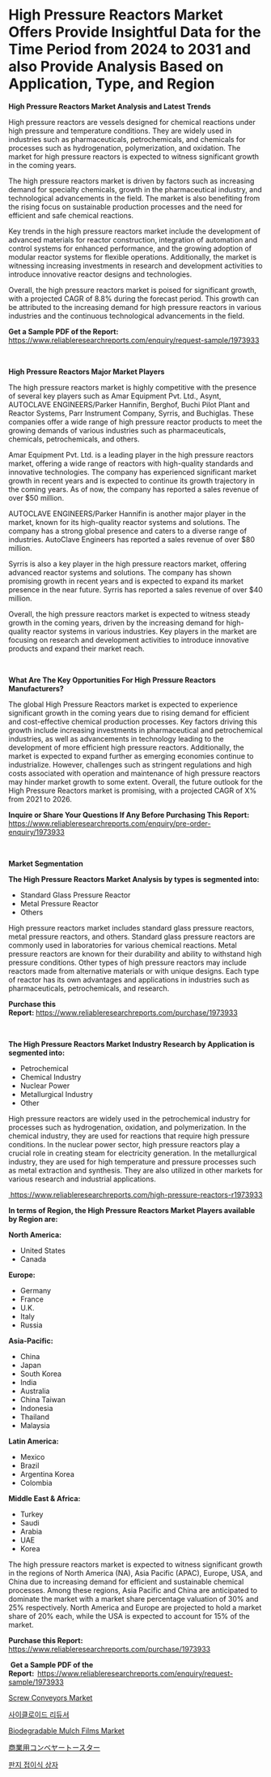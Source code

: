 <p><h1>High Pressure Reactors Market Offers Provide Insightful Data for the Time Period from 2024 to 2031 and also Provide Analysis Based on Application, Type, and Region</h1></p><p><strong>High Pressure Reactors Market Analysis and Latest Trends</strong></p>
<p><p>High pressure reactors are vessels designed for chemical reactions under high pressure and temperature conditions. They are widely used in industries such as pharmaceuticals, petrochemicals, and chemicals for processes such as hydrogenation, polymerization, and oxidation. The market for high pressure reactors is expected to witness significant growth in the coming years.</p><p>The high pressure reactors market is driven by factors such as increasing demand for specialty chemicals, growth in the pharmaceutical industry, and technological advancements in the field. The market is also benefiting from the rising focus on sustainable production processes and the need for efficient and safe chemical reactions.</p><p>Key trends in the high pressure reactors market include the development of advanced materials for reactor construction, integration of automation and control systems for enhanced performance, and the growing adoption of modular reactor systems for flexible operations. Additionally, the market is witnessing increasing investments in research and development activities to introduce innovative reactor designs and technologies.</p><p>Overall, the high pressure reactors market is poised for significant growth, with a projected CAGR of 8.8% during the forecast period. This growth can be attributed to the increasing demand for high pressure reactors in various industries and the continuous technological advancements in the field.</p></p>
<p><strong>Get a Sample PDF of the Report:&nbsp;</strong> <a href="https://www.reliableresearchreports.com/enquiry/request-sample/1973933">https://www.reliableresearchreports.com/enquiry/request-sample/1973933</a></p>
<p>&nbsp;</p>
<p><strong>High Pressure Reactors Major Market Players</strong></p>
<p><p>The high pressure reactors market is highly competitive with the presence of several key players such as Amar Equipment Pvt. Ltd., Asynt, AUTOCLAVE ENGINEERS/Parker Hannifin, Berghof, Buchi Pilot Plant and Reactor Systems, Parr Instrument Company, Syrris, and Buchiglas. These companies offer a wide range of high pressure reactor products to meet the growing demands of various industries such as pharmaceuticals, chemicals, petrochemicals, and others.</p><p>Amar Equipment Pvt. Ltd. is a leading player in the high pressure reactors market, offering a wide range of reactors with high-quality standards and innovative technologies. The company has experienced significant market growth in recent years and is expected to continue its growth trajectory in the coming years. As of now, the company has reported a sales revenue of over $50 million.</p><p>AUTOCLAVE ENGINEERS/Parker Hannifin is another major player in the market, known for its high-quality reactor systems and solutions. The company has a strong global presence and caters to a diverse range of industries. AutoClave Engineers has reported a sales revenue of over $80 million.</p><p>Syrris is also a key player in the high pressure reactors market, offering advanced reactor systems and solutions. The company has shown promising growth in recent years and is expected to expand its market presence in the near future. Syrris has reported a sales revenue of over $40 million.</p><p>Overall, the high pressure reactors market is expected to witness steady growth in the coming years, driven by the increasing demand for high-quality reactor systems in various industries. Key players in the market are focusing on research and development activities to introduce innovative products and expand their market reach.</p></p>
<p>&nbsp;</p>
<p><strong>What Are The Key Opportunities For High Pressure Reactors Manufacturers?</strong></p>
<p><p>The global High Pressure Reactors market is expected to experience significant growth in the coming years due to rising demand for efficient and cost-effective chemical production processes. Key factors driving this growth include increasing investments in pharmaceutical and petrochemical industries, as well as advancements in technology leading to the development of more efficient high pressure reactors. Additionally, the market is expected to expand further as emerging economies continue to industrialize. However, challenges such as stringent regulations and high costs associated with operation and maintenance of high pressure reactors may hinder market growth to some extent. Overall, the future outlook for the High Pressure Reactors market is promising, with a projected CAGR of X% from 2021 to 2026.</p></p>
<p><strong>Inquire or Share Your Questions If Any Before Purchasing This Report:</strong> <a href="https://www.reliableresearchreports.com/enquiry/pre-order-enquiry/1973933">https://www.reliableresearchreports.com/enquiry/pre-order-enquiry/1973933</a></p>
<p>&nbsp;</p>
<p><strong>Market Segmentation</strong></p>
<p><strong>The High Pressure Reactors Market Analysis by types is segmented into:</strong></p>
<p><ul><li>Standard Glass Pressure Reactor</li><li>Metal Pressure Reactor</li><li>Others</li></ul></p>
<p><p>High pressure reactors market includes standard glass pressure reactors, metal pressure reactors, and others. Standard glass pressure reactors are commonly used in laboratories for various chemical reactions. Metal pressure reactors are known for their durability and ability to withstand high pressure conditions. Other types of high pressure reactors may include reactors made from alternative materials or with unique designs. Each type of reactor has its own advantages and applications in industries such as pharmaceuticals, petrochemicals, and research.</p></p>
<p><strong>Purchase this Report:&nbsp;</strong><a href="https://www.reliableresearchreports.com/purchase/1973933">https://www.reliableresearchreports.com/purchase/1973933</a></p>
<p>&nbsp;</p>
<p><strong>The High Pressure Reactors Market Industry Research by Application is segmented into:</strong></p>
<p><ul><li>Petrochemical</li><li>Chemical Industry</li><li>Nuclear Power</li><li>Metallurgical Industry</li><li>Other</li></ul></p>
<p><p>High pressure reactors are widely used in the petrochemical industry for processes such as hydrogenation, oxidation, and polymerization. In the chemical industry, they are used for reactions that require high pressure conditions. In the nuclear power sector, high pressure reactors play a crucial role in creating steam for electricity generation. In the metallurgical industry, they are used for high temperature and pressure processes such as metal extraction and synthesis. They are also utilized in other markets for various research and industrial applications.</p></p>
<p><a href="https://www.reliableresearchreports.com/high-pressure-reactors-r1973933">&nbsp;https://www.reliableresearchreports.com/high-pressure-reactors-r1973933</a></p>
<p><strong>In terms of Region, the High Pressure Reactors Market Players available by Region are:</strong></p>
<p>
    <p> <strong> North America: </strong>
        <ul>
            <li>United States</li>
            <li>Canada</li>
        </ul>
        </p> 
    <p> <strong> Europe: </strong>
        <ul>
            <li>Germany</li>
            <li>France</li>
            <li>U.K.</li>
            <li>Italy</li>
            <li>Russia</li>
        </ul>
        </p> 
    <p> <strong> Asia-Pacific: </strong>
        <ul>
            <li>China</li>
            <li>Japan</li>
            <li>South Korea</li>
            <li>India</li>
            <li>Australia</li>
            <li>China Taiwan</li>
            <li>Indonesia</li>
            <li>Thailand</li>
            <li>Malaysia</li>
        </ul>
        </p> 
    <p> <strong> Latin America: </strong>
        <ul>
            <li>Mexico</li>
            <li>Brazil</li>
            <li>Argentina Korea</li>
            <li>Colombia</li>
        </ul>
        </p> 
    <p> <strong> Middle East & Africa: </strong>
        <ul>
            <li>Turkey</li>
            <li>Saudi</li>
            <li>Arabia</li>
            <li>UAE</li>
            <li>Korea</li>
        </ul>
    </p>
    </p>
<p><p>The high pressure reactors market is expected to witness significant growth in the regions of North America (NA), Asia Pacific (APAC), Europe, USA, and China due to increasing demand for efficient and sustainable chemical processes. Among these regions, Asia Pacific and China are anticipated to dominate the market with a market share percentage valuation of 30% and 25% respectively. North America and Europe are projected to hold a market share of 20% each, while the USA is expected to account for 15% of the market.</p></p>
<p><strong>Purchase this Report: </strong><a href="https://www.reliableresearchreports.com/purchase/1973933">https://www.reliableresearchreports.com/purchase/1973933</a></p>
<p>&nbsp;<strong>Get a Sample PDF of the Report:&nbsp;&nbsp;</strong><a href="https://www.reliableresearchreports.com/enquiry/request-sample/1973933">https://www.reliableresearchreports.com/enquiry/request-sample/1973933</a></p>
<p><strong></strong></p>
<p><p><a href="https://github.com/brenzgnarento/Market-Research-Report-List-2/blob/main/screw-conveyors-market.md">Screw Conveyors Market</a></p><p><a href="https://github.com/hxzi07639916/Market-Research-Report-List-1/blob/main/838285833672.md">사이클로이드 리듀서</a></p><p><a href="https://issuu.com/reportprime-2/docs/biodegradable-mulch-films-market-size-2030.pptx">Biodegradable Mulch Films Market</a></p><p><a href="https://github.com/MosesSpinka1914/Market-Research-Report-List-1/blob/main/303266437632.md">商業用コンベヤートースター</a></p><p><a href="https://github.com/anton65482023/Market-Research-Report-List-1/blob/main/840800833671.md">판지 접이식 상자</a></p></p>